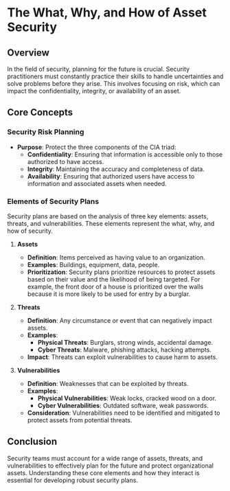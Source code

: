 # The What, Why, and How of Asset Security

## Overview
In the field of security, planning for the future is crucial. Security practitioners must constantly practice their skills to handle uncertainties and solve problems before they arise. This involves focusing on risk, which can impact the confidentiality, integrity, or availability of an asset.

## Core Concepts

### Security Risk Planning
- **Purpose**: Protect the three components of the CIA triad:
  - **Confidentiality**: Ensuring that information is accessible only to those authorized to have access.
  - **Integrity**: Maintaining the accuracy and completeness of data.
  - **Availability**: Ensuring that authorized users have access to information and associated assets when needed.

### Elements of Security Plans
Security plans are based on the analysis of three key elements: assets, threats, and vulnerabilities. These elements represent the what, why, and how of security.

1. **Assets**
   - **Definition**: Items perceived as having value to an organization.
   - **Examples**: Buildings, equipment, data, people.
   - **Prioritization**: Security plans prioritize resources to protect assets based on their value and the likelihood of being targeted. For example, the front door of a house is prioritized over the walls because it is more likely to be used for entry by a burglar.

2. **Threats**
   - **Definition**: Any circumstance or event that can negatively impact assets.
   - **Examples**: 
     - **Physical Threats**: Burglars, strong winds, accidental damage.
     - **Cyber Threats**: Malware, phishing attacks, hacking attempts.
   - **Impact**: Threats can exploit vulnerabilities to cause harm to assets.

3. **Vulnerabilities**
   - **Definition**: Weaknesses that can be exploited by threats.
   - **Examples**: 
     - **Physical Vulnerabilities**: Weak locks, cracked wood on a door.
     - **Cyber Vulnerabilities**: Outdated software, weak passwords.
   - **Consideration**: Vulnerabilities need to be identified and mitigated to protect assets from potential threats.

## Conclusion
Security teams must account for a wide range of assets, threats, and vulnerabilities to effectively plan for the future and protect organizational assets. Understanding these core elements and how they interact is essential for developing robust security plans.